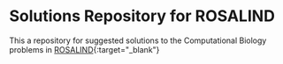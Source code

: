 # Solutions Repository for ROSALIND
This  a repository for suggested solutions to the Computational Biology problems in [ROSALIND](http://rosalind.info/problems/list-view/){:target="_blank"}

